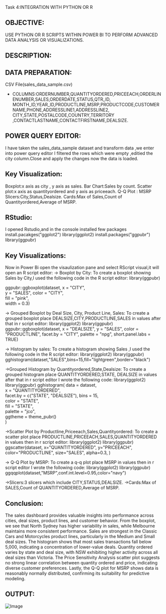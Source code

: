 Task 4:INTEGRATION WITH PYTHON OR R
## OBJECTIVE:
USE PYTHON OR R SCRIPTS WITHIN POWER BI TO PERFORM ADVANCED DATA ANALYSIS OR VISUALIZATIONS.
## DESCRIPTION:
## DATA PREPARATION:
CSV File(sales_data_sample.csv)
- COLUMNS:ORDERNUMBER,QUANTITYORDERED,PRICEEACH,ORDERLINENUMBER,SALES,ORDERDATE,STATUS,QTR_ID,
MONTH_ID,YEAR_ID,PRODUCTLINE,MSRP,PRODUCTCODE,CUSTOMERNAME,PHONE,ADDRESSLINE1,ADDRESSLINE2,
CITY,STATE,POSTALCODE,COUNTRY,TERRITORY	,CONTACTLASTNAME,CONTACTFIRSTNAME,DEALSIZE.
## POWER QUERY EDITOR:
I have taken the sales_data_sample dataset and transform data ,we enter into power query editor I filtered the rows which were empty ,editied the city column.Close and apply 
the changes now the data is loaded.
## Key Visualization:
Boxplot:x axis as city , y axis as sales.
Bar Chart:Sales by count.
Scatter plot:x axis as quantityordered and y axis as priceeach.
Q-Q Plot : MSRP
Slicers:City,Status,Dealsize.
Cards:Max of Sales,Count of Quantityordered,Average of MSRP.
## RStudio:
I opened Rstudio,and in the console installed few packages
install.pacakges("ggplot2")
library(ggplot2)
install.packages("ggpubr")
library(ggpubr)
## Key Visualizations:
Now in Power Bi open the visaulization pane and select RScript visual,it will open an R script editor:
-> Boxplot by City:
To create a boxplot showing Sales by City,I used the following code in the R script editor:
library(ggpubr)

ggpubr::ggboxplot(dataset, 
                  x = "CITY",          
                  y = "SALES",
                  color = "CITY",      
                  fill = "pink",       
                  width = 0.3)
                  
-> Grouped Boxplot by Deal Size, City, Product Line, Sales:
To create a grouped boxplot place DEALSIZE,CITY,PRODUCTLINE,SALES in values after that in r script editor:
library(ggplot2)
library(ggpubr)
ggpubr::ggboxplot(dataset,
          x = "DEALSIZE",
          y = "SALES",
          color = "PRODUCTLINE",
          facet.by = "CITY",
          palette = "npg",
          short.panel.labs = TRUE)

-> Histogram by sales:
To create a histogram showing Sales ,I used the following code in the R script editor:
library(ggplot2)
library(ggpubr)
gghistogram(dataset,"SALES",bins=15,fill="lightgreen",border="black")

->Grouped Histogram by Quantityordered,State,Dealsize:
To create a grouped histogram place QUANTITYORDERED,STATE, DEALSIZE in values after that in r script editor I wrote the following code:
library(ggplot2)
library(ggpubr)
gghistogram(
  data = dataset,                   
  x = "QUANTITYORDERED",            
  facet.by = c("STATE", "DEALSIZE"),
  bins = 15,                        
  color = "STATE",                  
  fill = "STATE",                   
  palette = "jco",                  
  ggtheme = theme_pubr()            
)

->Scatter Plot by Productline,Priceeach,Sales,Quantityordered:
To create a scatter plot place PRODUCTLINE,PRICEEACH,SALES,QUANTITYORDERED in values then in r script editor:
library(ggplot2)
library(ggpubr)
ggscatter(dataset, 
          x="QUANTITYORDERED", 
          y="PRICEEACH",
          color="PRODUCTLINE",
          size="SALES",
          alpha=0.3,
        )

-> Q-Q Plot by MSRP:
To create a q-q plot place MSRP in values then in r script editor I wrote the following code:
library(ggplot2)
library(ggpubr)
ggqqplot(dataset,"MSRP",conf.int.level=0.95,color="navy")

->Slicers:3 slicers which include CITY,STATUS,DEALSIZE.
->Cards:Max of SALES,Count of QUANTITYORDERED,Average of MSRP.

## Conclusion:
The sales dashboard provides valuable insights into performance across cities, deal sizes, product lines, and customer behavior. From the boxplot, we see that North Sydney has higher variability in sales, while Melbourne maintains more consistent performance. Sales are strongest in the Classic Cars and Motorcycles product lines, particularly in the Medium and Small deal sizes. The histogram shows that most sales transactions fall below 5,000, indicating a concentration of lower-value deals. Quantity ordered varies by state and deal size, with NSW exhibiting higher activity across all deal sizes than Victoria. The Price Sensitivity Analysis scatter plot suggests no strong linear correlation between quantity ordered and price, indicating diverse customer preferences. Lastly, the Q-Q plot for MSRP shows data is reasonably normally distributed, confirming its suitability for predictive modeling.

## OUTPUT:
![Image](https://github.com/user-attachments/assets/6e03eddd-0089-4e56-af7e-51b444f10842)



